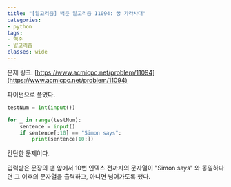 ```yaml
---
title: "[알고리즘] 백준 알고리즘 11094: 꿍 가라사대"
categories:
- python
tags:
- 백준
- 알고리즘
classes: wide
---
```


문제 링크: [https://www.acmicpc.net/problem/11094](https://www.acmicpc.net/problem/11094)



파이썬으로 풀었다.

```python
testNum = int(input())

for _ in range(testNum):
    sentence = input()
    if sentence[:10] == "Simon says":
        print(sentence[10:])
```



간단한 문제이다.



입력받은 문장의 맨 앞에서 10번 인덱스 전까지의 문자열이 "Simon says" 와 동일하다면 그 이후의 문자열을 출력하고, 아니면 넘어가도록 했다.